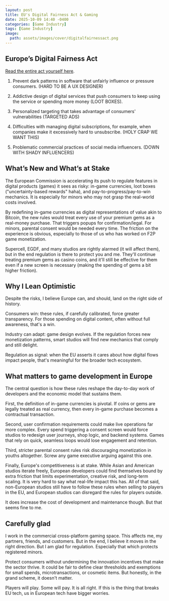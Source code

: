 ```yaml
---
layout: post
title: EU's Digital Fairness Act & Gaming
date: 2025-10-09 14:40 -0400
categories: [Game Industry]
tags: [Game Industry]
image:
  path: assets/images/cover/digitalfairnessact.png
---
```


## Europe’s Digital Fairness Act

[Read the entire act yourself here](https://www.digital-fairness-act.com/).

1. Prevent dark patterns in software that unfairly influence or pressure consumers. (HARD TO BE A UX DESIGNER)

2. Addictive design of digital services that push consumers to keep using the service or spending more money (LOOT BOXES).

3. Personalized targeting that takes advantage of consumers' vulnerabilities (TARGETED ADS)

4. Difficulties with managing digital subscriptions, for example, when companies make it excessively hard to unsubscribe. (HOLY CRAP WE WANT THIS)

5. Problematic commercial practices of social media influencers. (DOWN WITH SHADY INFLUENCERS)


## What’s New and What’s at Stake

The European Commission is accelerating its push to regulate features in digital products (games) it sees as risky: in-game currencies, loot boxes ("uncertainty-based rewards" haha), and pay-to-progress/pay-to-win mechanics. It is especially for minors who may not grasp the real-world costs involved.

By redefining in-game currencies as digital representations of value akin to Bitcoin, the new rules would treat every use of your premium gems as a real-money purchase. That triggers popups for confirmation/legal. For minors, parental consent would be needed every time. The friction on the experience is obvious, especially to those of us who has worked on F2P game monetization.

Supercell, EGDF, and many studios are rightly alarmed (it will affect them), but in the end regulation is there to protect you and me. They'll continue treating premium gems as casino coins, and it'll still be effective for them even if a new screen is necessary (making the spending of gems a bit higher friction).

## Why I Lean Optimistic

Despite the risks, I believe Europe can, and should, land on the right side of history.

Consumers win: these rules, if carefully calibrated, force greater transparency. For those spending on digital content, often without full awareness, that's a win.

Industry can adapt: game design evolves. If the regulation forces new monetization patterns, smart studios will find new mechanics that comply and still delight.

Regulation as signal: when the EU asserts it cares about how digital flows impact people, that's meaningful for the broader tech ecosystem.


## What matters to game development in Europe

The central question is how these rules reshape the day-to-day work of developers and the economic model that sustains them.

First, the definition of in-game currencies is pivotal. If coins or gems are legally treated as real currency, then every in-game purchase becomes a contractual transaction.

Second, user confirmation requirements could make live operations far more complex. Every spend triggering a consent screen would force studios to redesign user journeys, shop logic, and backend systems. Games that rely on quick, seamless loops would lose engagement and retention.

Third, stricter parental consent rules risk discouraging monetization in youths altogether. Screw any game executive arguing against this one. 

Finally, Europe's competitiveness is at stake. While Asian and American studios iterate freely, European developers could find themselves bound by extra friction that limits experimentation, creative risk, and long-term scaling. It is very hard to say what real-life impact this has. All of that said, non-European studios still have to follow these rules when selling to players in the EU, and European studios can disregard the rules for players outside.

It does increase the cost of development and maintenance though. But that seems fine to me.

## Carefully glad

I work in the commercial cross-platform gaming space. This affects me, my partners, friends, and customers. But in the end, I believe it moves in the right direction. But I am glad for regulation. Especially that which protects registered minors. 

Protect consumers without undermining the innovation incentives that make the sector thrive. It could be fair to define clear thresholds and exemptions for small spends, microtransactions, or cosmetic items. But honestly, in the grand scheme, it doesn't matter.

Players will play. Some will pay. It is all right.
If this is the thing that breaks EU tech, us in European tech have bigger worries.